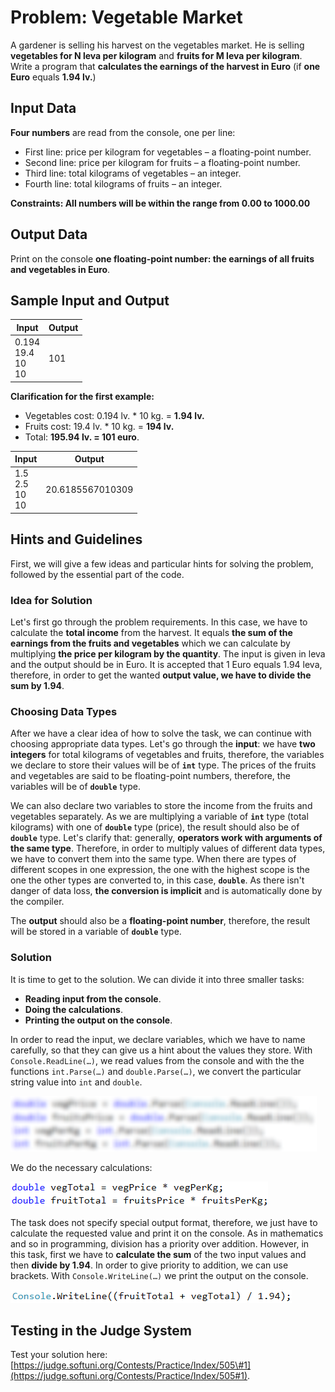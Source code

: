 # Problem: Vegetable Market

A gardener is selling his harvest on the vegetables market. He is selling **vegetables for N leva per kilogram** and **fruits for M leva per kilogram**. Write a program that **calculates the earnings of the harvest in Euro** (if **one Euro** equals **1.94 lv.**)

## Input Data

**Four numbers** are read from the console, one per line: 
* First line: price per kilogram for vegetables – a floating-point number.
* Second line: price per kilogram for fruits – a floating-point number.
* Third line: total kilograms of vegetables – an integer.
* Fourth line: total kilograms of fruits – an integer. 

**Constraints: All numbers will be within the range from 0.00 to 1000.00**

## Output Data

Print on the console **one floating-point number: the earnings of all fruits and vegetables in Euro**.

## Sample Input and Output

| Input   | Output  |
|-----------|----------|
|0.194<br>19.4<br>10<br>10|101 | 

**Clarification for the first example:**

* Vegetables cost: 0.194 lv. \* 10 kg. = **1.94 lv.**
* Fruits cost: 19.4 lv. \* 10 kg.  = **194 lv.**
* Total: **195.94 lv. = 101 euro**. 

| Input    | Output      |
|-----------|----------------|
|1.5<br>2.5<br>10<br>10|20.6185567010309| 

## Hints and Guidelines

First, we will give a few ideas and particular hints for solving the problem, followed by the essential part of the code.  

### Idea for Solution

Let's first go through the problem requirements. In this case, we have to calculate the **total income** from the harvest. It equals **the sum of the earnings from the fruits and vegetables** which we can calculate by multiplying **the price per kilogram by the quantity**. The input is given in leva and the output should be in Euro. It is accepted that 1 Euro equals 1.94 leva, therefore, in order to get the wanted **output value, we have to divide the sum by 1.94**.

### Choosing Data Types

After we have a clear idea of how to solve the task, we can continue with choosing appropriate data types. Let's go through the **input**: we have **two integers** for total kilograms of vegetables and fruits, therefore, the variables we declare to store their values will be of **`int`** type. The prices of the fruits and vegetables are said to be floating-point numbers, therefore, the variables will be of **`double`** type.

We can also declare two variables to store the income from the fruits and vegetables separately. As we are multiplying a variable of **`int`** type (total kilograms) with one of **`double`** type (price), the result should also be of **`double`** type. Let's clarify that: generally, **operators work with arguments of the same type**. Therefore, in order to multiply values of different data types, we have to convert them into the same type. When there are types of different scopes in one expression, the one with the highest scope is the one the other types are converted to, in this case, **`double`**. As there isn't danger of data loss, **the conversion is implicit** and is automatically done by the compiler. 

The **output** should also be a **floating-point number**, therefore, the result will be stored in a variable of **`double`** type.

### Solution

It is time to get to the solution. We can divide it into three smaller tasks:

* **Reading input from the console**.
* **Doing the calculations**.
* **Printing the output on the console**.

In order to read the input, we declare variables, which we have to name carefully, so that they can give us a hint about the values they store. With `Console.ReadLine(…)`, we read values from the console and with the the functions `int.Parse(…)` and `double.Parse(…)`, we convert the particular string value into `int` and `double`.

![](/assets/chapter-2-2-images/02.Vegetable-market-01.png)

We do the necessary calculations:

![](/assets/chapter-2-2-images/02.Vegetable-market-02.png)

The task does not specify special output format, therefore, we just have to calculate the requested value and print it on the console. As in mathematics and so in programming, division has a priority over addition. However, in this task, first we have to **calculate the sum** of the two input values and then **divide by 1.94**. In order to give priority to addition, we can use brackets. With `Console.WriteLine(…)` we print the output on the console.

![](/assets/chapter-2-2-images/02.Vegetable-market-03.png)

## Testing in the Judge System

Test your solution here: [https://judge.softuni.org/Contests/Practice/Index/505\#1](https://judge.softuni.org/Contests/Practice/Index/505#1).
